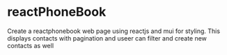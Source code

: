 # reactPhoneBook
Create a reactphonebook web page using reactjs and mui for styling. This displays contacts with pagination and useer can filter and create new contacts as well 
